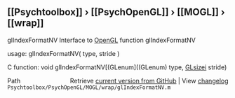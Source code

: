 ## [[Psychtoolbox]] &#8250; [[PsychOpenGL]] &#8250; [[MOGL]] &#8250; [[wrap]]

glIndexFormatNV  Interface to [OpenGL](OpenGL) function glIndexFormatNV  
  
usage:  glIndexFormatNV( type, stride )  
  
C function:  void glIndexFormatNV[(GLenum]((GLenum) type, [GLsizei](GLsizei) stride)  




<div class="code_header" style="text-align:right;">
  <span style="float:left;">Path&nbsp;&nbsp;</span> <span class="counter">Retrieve <a href=
  "https://raw.github.com/Psychtoolbox-3/Psychtoolbox-3/beta/Psychtoolbox/PsychOpenGL/MOGL/wrap/glIndexFormatNV.m">current version from GitHub</a> | View <a href=
  "https://github.com/Psychtoolbox-3/Psychtoolbox-3/commits/beta/Psychtoolbox/PsychOpenGL/MOGL/wrap/glIndexFormatNV.m">changelog</a></span>
</div>
<div class="code">
  <code>Psychtoolbox/PsychOpenGL/MOGL/wrap/glIndexFormatNV.m</code>
</div>

